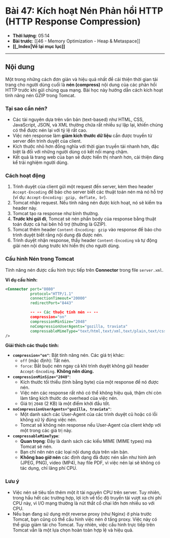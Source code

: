 # Bài 47: Kích hoạt Nén Phản hồi HTTP (HTTP Response Compression)

- **Thời lượng**: 05:14
- **Bài trước**: [[46 - Memory Optimization - Heap & Metaspace]]
- **[[_Index|Về lại mục lục]]**

---

## Nội dung

Một trong những cách đơn giản và hiệu quả nhất để cải thiện thời gian tải trang cho người dùng cuối là **nén (compress)** nội dung của các phản hồi HTTP trước khi gửi chúng qua mạng. Bài học này hướng dẫn cách kích hoạt tính năng nén GZIP trong Tomcat.

### Tại sao cần nén?

-   Các tài nguyên dựa trên văn bản (text-based) như HTML, CSS, JavaScript, JSON, và XML thường chứa rất nhiều sự lặp lại, khiến chúng có thể được nén lại với tỷ lệ rất cao.
-   Việc nén response làm **giảm kích thước dữ liệu** cần được truyền từ server đến trình duyệt của client.
-   Kích thước nhỏ hơn đồng nghĩa với thời gian truyền tải nhanh hơn, đặc biệt là đối với những người dùng có kết nối mạng chậm.
-   Kết quả là trang web của bạn sẽ được hiển thị nhanh hơn, cải thiện đáng kể trải nghiệm người dùng.

### Cách hoạt động

1.  Trình duyệt của client gửi một request đến server, kèm theo header `Accept-Encoding` để báo cho server biết các thuật toán nén mà nó hỗ trợ (ví dụ: `Accept-Encoding: gzip, deflate, br`).
2.  Tomcat nhận request. Nếu tính năng nén được kích hoạt, nó sẽ kiểm tra header này.
3.  Tomcat tạo ra response như bình thường.
4.  **Trước khi gửi đi**, Tomcat sẽ nén phần body của response bằng thuật toán được cả hai bên hỗ trợ (thường là GZIP).
5.  Tomcat thêm header `Content-Encoding: gzip` vào response để báo cho trình duyệt biết rằng nội dung đã được nén.
6.  Trình duyệt nhận response, thấy header `Content-Encoding` và tự động giải nén nội dung trước khi hiển thị cho người dùng.

### Cấu hình Nén trong Tomcat

Tính năng nén được cấu hình trực tiếp trên **Connector** trong file `server.xml`.

**Ví dụ cấu hình:**

```xml
<Connector port="8080" 
           protocol="HTTP/1.1"
           connectionTimeout="20000"
           redirectPort="8443"

           -- -- Các thuộc tính nén -- --
           compression="on"
           compressionMinSize="2048"
           noCompressionUserAgents="gozilla, traviata"
           compressableMimeType="text/html,text/xml,text/plain,text/css,text/javascript,application/json,application/javascript" 
/>
```

**Giải thích các thuộc tính:**

-   **`compression="on"`**: Bật tính năng nén. Các giá trị khác:
    -   `off` (mặc định): Tắt nén.
    -   `force`: Bắt buộc nén ngay cả khi trình duyệt không gửi header `Accept-Encoding`. **Không nên dùng.**
-   **`compressionMinSize="2048"`**:
    -   Kích thước tối thiểu (tính bằng byte) của một response để nó được nén.
    -   Việc nén các response rất nhỏ có thể không hiệu quả, thậm chí còn làm tăng kích thước do overhead của việc nén.
    -   Giá trị `2048` (2 KB) là một điểm khởi đầu tốt.
-   **`noCompressionUserAgents="gozilla, traviata"`**:
    -   Một danh sách các User-Agent của các trình duyệt cũ hoặc có lỗi không xử lý đúng việc nén.
    -   Tomcat sẽ không nén response nếu User-Agent của client khớp với một trong các giá trị này.
-   **`compressableMimeType`**:
    -   **Quan trọng**: Đây là danh sách các kiểu MIME (MIME types) mà Tomcat sẽ nén.
    -   Bạn chỉ nên nén các loại nội dung dựa trên văn bản.
    -   **Không bao giờ nén** các định dạng đã được nén sẵn như hình ảnh (JPEG, PNG), video (MP4), hay file PDF, vì việc nén lại sẽ không có tác dụng, chỉ lãng phí CPU.

### Lưu ý

-   Việc nén sẽ tiêu tốn thêm một ít tài nguyên CPU trên server. Tuy nhiên, trong hầu hết các trường hợp, lợi ích về tốc độ truyền tải vượt xa chi phí CPU này, vì I/O mạng thường là nút thắt cổ chai lớn hơn nhiều so với CPU.
-   Nếu bạn đang sử dụng một reverse proxy (như Nginx) ở phía trước Tomcat, bạn cũng có thể cấu hình việc nén ở tầng proxy. Việc này có thể giúp giảm tải cho Tomcat. Tuy nhiên, việc cấu hình trực tiếp trên Tomcat vẫn là một lựa chọn hoàn toàn hợp lệ và hiệu quả.
